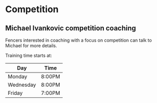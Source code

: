 
# Competition

## Michael Ivankovic competition coaching

Fencers interested in coaching with a focus on competition can talk to Michael for more details.

Training time starts at:

| Day       | Time   |
| --------- | ------ |
| Monday    | 8:00PM |
| Wednesday | 8:00PM |
| Friday    | 7:00PM |
